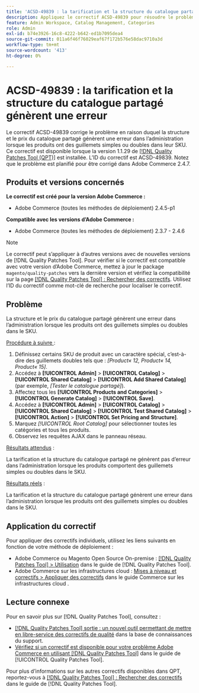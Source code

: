 ```yaml
---
title: 'ACSD-49839 : la tarification et la structure du catalogue partagé génèrent une erreur'
description: Appliquez le correctif ACSD-49839 pour résoudre le problème d’Adobe Commerce où la tarification et la structure du catalogue partagé génèrent une erreur dans l’administration lorsque les produits ont des guillemets simples ou doubles dans leur SKU.
feature: Admin Workspace, Catalog Management, Categories
role: Admin
exl-id: b74e3926-16c8-4222-b642-ed1b7095dea4
source-git-commit: 011a6f46f76029eaf67f172b576e58dac9710a3d
workflow-type: tm+mt
source-wordcount: '413'
ht-degree: 0%

---
```


# ACSD-49839 : la tarification et la structure du catalogue partagé génèrent une erreur

Le correctif ACSD-49839 corrige le problème en raison duquel la structure et le prix du catalogue partagé génèrent une erreur dans l’administration lorsque les produits ont des guillemets simples ou doubles dans leur SKU. Ce correctif est disponible lorsque la version 1.1.29 de [[!DNL Quality Patches Tool (QPT)]](https://experienceleague.adobe.com/en/docs/commerce-operations/tools/quality-patches-tool/quality-patches-tool-to-self-serve-quality-patches) est installée. L’ID du correctif est ACSD-49839. Notez que le problème est planifié pour être corrigé dans Adobe Commerce 2.4.7.

## Produits et versions concernés

**Le correctif est créé pour la version Adobe Commerce :**

* Adobe Commerce (toutes les méthodes de déploiement) 2.4.5-p1

**Compatible avec les versions d’Adobe Commerce :**

* Adobe Commerce (toutes les méthodes de déploiement) 2.3.7 - 2.4.6

>[!NOTE]
>
>Le correctif peut s’appliquer à d’autres versions avec de nouvelles versions de [!DNL Quality Patches Tool]. Pour vérifier si le correctif est compatible avec votre version d’Adobe Commerce, mettez à jour le package `magento/quality-patches` vers la dernière version et vérifiez la compatibilité sur la page [[!DNL Quality Patches Tool] : Rechercher des correctifs](https://experienceleague.adobe.com/tools/commerce-quality-patches/index.html). Utilisez l’ID du correctif comme mot-clé de recherche pour localiser le correctif.

## Problème

La structure et le prix du catalogue partagé génèrent une erreur dans l’administration lorsque les produits ont des guillemets simples ou doubles dans le SKU.

<u>Procédure à suivre </u> :

1. Définissez certains SKU de produit avec un caractère spécial, c’est-à-dire des guillemets doubles tels que :
   *[Product« 12, Product« 14, Product« 15]*.
1. Accédez à **[!UICONTROL Admin]** > **[!UICONTROL Catalog]** > **[!UICONTROL Shared Catalog]** > **[!UICONTROL Add Shared Catalog]** (par exemple, *[Tester le catalogue partagé]*).
1. Affectez tous les **[!UICONTROL Products and Categories]** > **[!UICONTROL Generate Catalog]** > **[!UICONTROL Save]**.
1. Accédez à **[!UICONTROL Admin]** > **[!UICONTROL Catalog]** > **[!UICONTROL Shared Catalog]** > **[!UICONTROL Test Shared Catalog]** > **[!UICONTROL Action]** > **[!UICONTROL Set Pricing and Structure]**.
1. Marquez *[!UICONTROL Root Catalog]* pour sélectionner toutes les catégories et tous les produits.
1. Observez les requêtes AJAX dans le panneau réseau.

<u>Résultats attendus</u> :

La tarification et la structure du catalogue partagé ne génèrent pas d’erreur dans l’administration lorsque les produits comportent des guillemets simples ou doubles dans le SKU.

<u>Résultats réels</u> :

La tarification et la structure du catalogue partagé génèrent une erreur dans l’administration lorsque les produits ont des guillemets simples ou doubles dans le SKU.

## Application du correctif

Pour appliquer des correctifs individuels, utilisez les liens suivants en fonction de votre méthode de déploiement :

* Adobe Commerce ou Magento Open Source On-premise : [[!DNL Quality Patches Tool] > Utilisation](/help/tools/quality-patches-tool/usage.md) dans le guide de [!DNL Quality Patches Tool].
* Adobe Commerce sur les infrastructures cloud : [Mises à niveau et correctifs > Appliquer des correctifs](https://experienceleague.adobe.com/docs/commerce-cloud-service/user-guide/develop/upgrade/apply-patches.html) dans le guide Commerce sur les infrastructures cloud .

## Lecture connexe

Pour en savoir plus sur [!DNL Quality Patches Tool], consultez :

* [[!DNL Quality Patches Tool] sortie : un nouvel outil permettant de mettre en libre-service des correctifs de qualité](https://experienceleague.adobe.com/en/docs/commerce-operations/tools/quality-patches-tool/quality-patches-tool-to-self-serve-quality-patches) dans la base de connaissances du support.
* [Vérifiez si un correctif est disponible pour votre problème Adobe Commerce en utilisant [!DNL Quality Patches Tool]](/help/tools/quality-patches-tool/patches-available-in-qpt/check-patch-for-magento-issue-with-magento-quality-patches.md) dans le guide de [!UICONTROL Quality Patches Tool].


Pour plus d’informations sur les autres correctifs disponibles dans QPT, reportez-vous à [[!DNL Quality Patches Tool] : Rechercher des correctifs](https://experienceleague.adobe.com/tools/commerce-quality-patches/index.html) dans le guide de [!DNL Quality Patches Tool].
